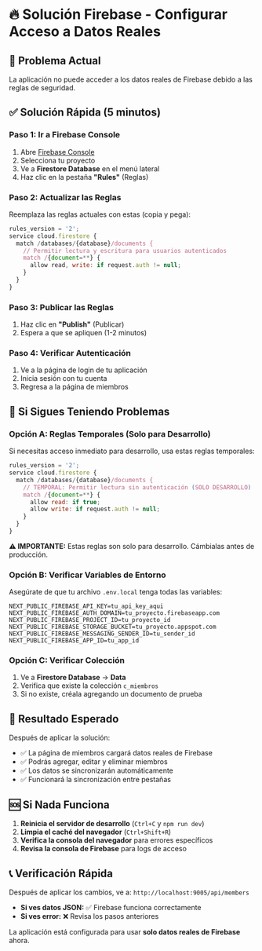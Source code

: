 # 🔥 Solución Firebase - Configurar Acceso a Datos Reales

## 🚨 Problema Actual
La aplicación no puede acceder a los datos reales de Firebase debido a las reglas de seguridad.

## ✅ Solución Rápida (5 minutos)

### **Paso 1: Ir a Firebase Console**
1. Abre [Firebase Console](https://console.firebase.google.com)
2. Selecciona tu proyecto
3. Ve a **Firestore Database** en el menú lateral
4. Haz clic en la pestaña **"Rules"** (Reglas)

### **Paso 2: Actualizar las Reglas**
Reemplaza las reglas actuales con estas (copia y pega):

```javascript
rules_version = '2';
service cloud.firestore {
  match /databases/{database}/documents {
    // Permitir lectura y escritura para usuarios autenticados
    match /{document=**} {
      allow read, write: if request.auth != null;
    }
  }
}
```

### **Paso 3: Publicar las Reglas**
1. Haz clic en **"Publish"** (Publicar)
2. Espera a que se apliquen (1-2 minutos)

### **Paso 4: Verificar Autenticación**
1. Ve a la página de login de tu aplicación
2. Inicia sesión con tu cuenta
3. Regresa a la página de miembros

## 🔧 Si Sigues Teniendo Problemas

### **Opción A: Reglas Temporales (Solo para Desarrollo)**
Si necesitas acceso inmediato para desarrollo, usa estas reglas temporales:

```javascript
rules_version = '2';
service cloud.firestore {
  match /databases/{database}/documents {
    // TEMPORAL: Permitir lectura sin autenticación (SOLO DESARROLLO)
    match /{document=**} {
      allow read: if true;
      allow write: if request.auth != null;
    }
  }
}
```

**⚠️ IMPORTANTE:** Estas reglas son solo para desarrollo. Cámbialas antes de producción.

### **Opción B: Verificar Variables de Entorno**
Asegúrate de que tu archivo `.env.local` tenga todas las variables:

```env
NEXT_PUBLIC_FIREBASE_API_KEY=tu_api_key_aqui
NEXT_PUBLIC_FIREBASE_AUTH_DOMAIN=tu_proyecto.firebaseapp.com
NEXT_PUBLIC_FIREBASE_PROJECT_ID=tu_proyecto_id
NEXT_PUBLIC_FIREBASE_STORAGE_BUCKET=tu_proyecto.appspot.com
NEXT_PUBLIC_FIREBASE_MESSAGING_SENDER_ID=tu_sender_id
NEXT_PUBLIC_FIREBASE_APP_ID=tu_app_id
```

### **Opción C: Verificar Colección**
1. Ve a **Firestore Database** → **Data**
2. Verifica que existe la colección `c_miembros`
3. Si no existe, créala agregando un documento de prueba

## 🎯 Resultado Esperado
Después de aplicar la solución:
- ✅ La página de miembros cargará datos reales de Firebase
- ✅ Podrás agregar, editar y eliminar miembros
- ✅ Los datos se sincronizarán automáticamente
- ✅ Funcionará la sincronización entre pestañas

## 🆘 Si Nada Funciona
1. **Reinicia el servidor de desarrollo** (`Ctrl+C` y `npm run dev`)
2. **Limpia el caché del navegador** (`Ctrl+Shift+R`)
3. **Verifica la consola del navegador** para errores específicos
4. **Revisa la consola de Firebase** para logs de acceso

## 📞 Verificación Rápida
Después de aplicar los cambios, ve a: `http://localhost:9005/api/members`

- **Si ves datos JSON:** ✅ Firebase funciona correctamente
- **Si ves error:** ❌ Revisa los pasos anteriores

La aplicación está configurada para usar **solo datos reales de Firebase** ahora.
